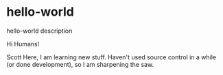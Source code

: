 # hello-world
hello-world description

Hi Humans!

Scott Here, I am learning new stuff. Haven't used source control in a while (or done development), so I am sharpening the saw.
